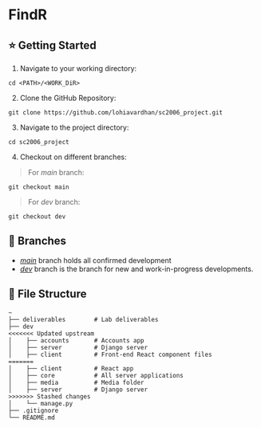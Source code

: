 # FindR

## ⭐ Getting Started
1. Navigate to your working directory:
```
cd <PATH>/<WORK_DiR>
```

2. Clone the GitHub Repository:
```
git clone https://github.com/lohiavardhan/sc2006_project.git
```

3. Navigate to the project directory:
```
cd sc2006_project
```

4. Checkout on different branches:
> For *main* branch:
```
git checkout main
```
> For *dev* branch:
```
git checkout dev
```

## 🚧 Branches
* [*main*](https://github.com/lohiavardhan/sc2006_project/tree/main) branch holds all confirmed development
* [*dev*](https://github.com/lohiavardhan/sc2006_project/tree/dev) branch is the branch for new and work-in-progress developments.

## 📁 File Structure
```
~
├── deliverables        # Lab deliverables
├── dev
<<<<<<< Updated upstream
│    ├── accounts       # Accounts app
│    ├── server         # Django server
│    ├── client         # Front-end React component files
=======
│    ├── client         # React app
│    ├── core           # All server applications
│    ├── media          # Media folder
│    ├── server         # Django server
>>>>>>> Stashed changes
│    └── manage.py
├── .gitignore
└── README.md
```
